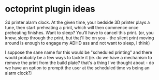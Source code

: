 # octoprint plugin ideas

3d printer alarm clock. At the given time, your bedside 3D printer plays a tune, then start preheating a print, which will then commence once preheating finishes. Want to sleep? You'll have to cancel this print. (or, you know, sleep through the print, but that'll be on you - the silent print moving around is enough to engage my ADHD ass and not want to sleep, I think)

I suppose the sane name for this would be "scheduled printing" and there would probably be a few ways to tackle it (ie. do we have a mechanism to remove the print from the build plate? that's a thing I've thought about - do we have an option to promptt the user at the scheduled time vs being an alarm clock?)
